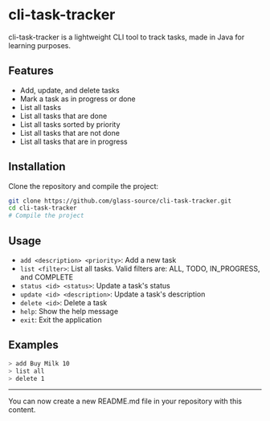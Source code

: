 # cli-task-tracker

cli-task-tracker is a lightweight CLI tool to track tasks, made in Java for learning purposes.

## Features

- Add, update, and delete tasks
- Mark a task as in progress or done
- List all tasks
- List all tasks that are done
- List all tasks sorted by priority
- List all tasks that are not done
- List all tasks that are in progress

## Installation

Clone the repository and compile the project:

```sh
git clone https://github.com/glass-source/cli-task-tracker.git
cd cli-task-tracker
# Compile the project
```

## Usage

- `add <description> <priority>`: Add a new task
- `list <filter>`: List all tasks. Valid filters are: ALL, TODO, IN_PROGRESS, and COMPLETE
- `status <id> <status>`: Update a task's status
- `update <id> <description>`: Update a task's description
- `delete <id>`: Delete a task
- `help`: Show the help message
- `exit`: Exit the application

## Examples

```sh
> add Buy Milk 10
> list all
> delete 1
```

---

You can now create a new README.md file in your repository with this content.
